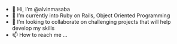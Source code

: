 - 👋 Hi, I’m @alvinmasaba
- 🌱 I’m currently into Ruby on Rails, Object Oriented Programming
- 💞️ I’m looking to collaborate on challenging projects that will help develop my skills 
- 📫 How to reach me ...

<!---
funkyman3121/funkyman3121 is a ✨ special ✨ repository because its `README.md` (this file) appears on your GitHub profile.
You can click the Preview link to take a look at your changes.
--->
